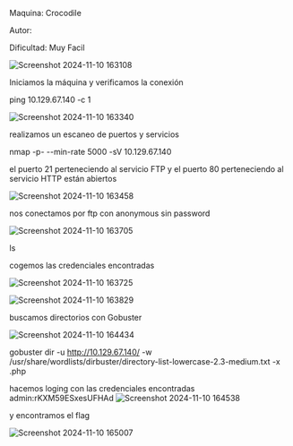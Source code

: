 Maquina: Crocodile

Autor:

Dificultad: Muy Facil

![Screenshot 2024-11-10 163108](https://github.com/user-attachments/assets/2d1d68c5-9b58-493a-85b0-cd0e56da3ec5)

Iniciamos la máquina y verificamos la conexión

ping 10.129.67.140 -c 1

![Screenshot 2024-11-10 163340](https://github.com/user-attachments/assets/1a99c3fe-c841-4c78-9686-b039b52d6705)

realizamos un escaneo de puertos y servicios

nmap -p- --min-rate 5000 -sV 10.129.67.140

el puerto 21 perteneciendo al servicio FTP y el puerto 80 perteneciendo al servicio HTTP están abiertos

![Screenshot 2024-11-10 163458](https://github.com/user-attachments/assets/6b0b54f4-6479-4e6f-95e8-19a4a8c37a46)

nos conectamos por ftp con anonymous sin password

![Screenshot 2024-11-10 163705](https://github.com/user-attachments/assets/cc21538d-febe-4fe8-9cd8-44df8c411134)

ls

cogemos las credenciales encontradas

![Screenshot 2024-11-10 163725](https://github.com/user-attachments/assets/fc3b0583-3a88-40a9-a55b-5c45be60a4e7)

![Screenshot 2024-11-10 163829](https://github.com/user-attachments/assets/af62e603-6197-4013-a1d5-4d3ef1c99d57)

buscamos directorios con Gobuster

![Screenshot 2024-11-10 164434](https://github.com/user-attachments/assets/7aa4e0a9-ab7f-45d0-b676-d596c3fdd1f1)

gobuster dir -u http://10.129.67.140/ -w /usr/share/wordlists/dirbuster/directory-list-lowercase-2.3-medium.txt -x .php

hacemos loging con las credenciales encontradas
admin:rKXM59ESxesUFHAd
![Screenshot 2024-11-10 164538](https://github.com/user-attachments/assets/567312d5-f044-4c4d-9d79-b28ccb27f4a9)

y encontramos el flag

![Screenshot 2024-11-10 165007](https://github.com/user-attachments/assets/d4e8a21b-476b-4e64-90b0-c4712b131f9b)
